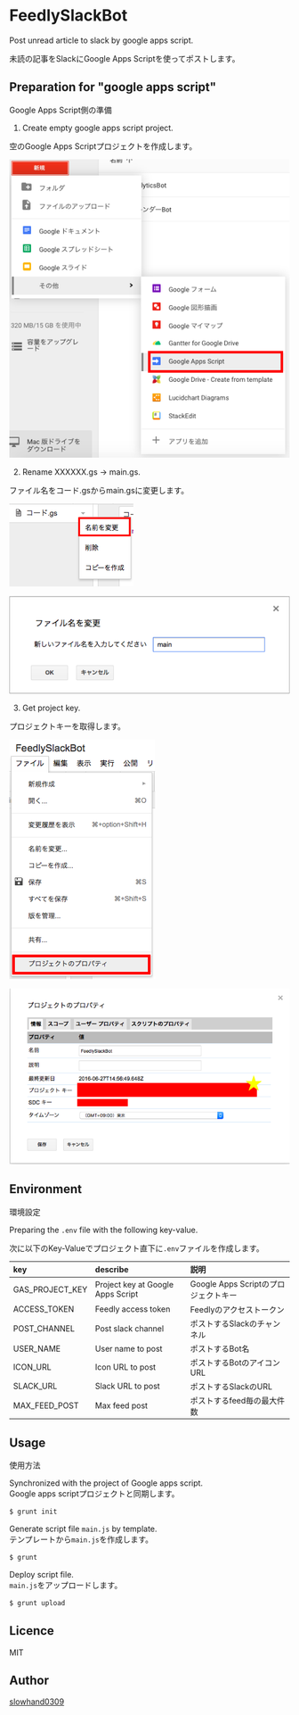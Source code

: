 # FeedlySlackBot
Post unread article to slack by google apps script.

未読の記事をSlackにGoogle Apps Scriptを使ってポストします。

## Preparation for "google apps script"

Google Apps Script側の準備

1. Create empty google apps script project.

空のGoogle Apps Scriptプロジェクトを作成します。

![img1](https://raw.githubusercontent.com/Slowhand0309/FeedlySlackBot/master/doc/img1.png)

2. Rename XXXXXX.gs -> main.gs.

ファイル名をコード.gsからmain.gsに変更します。

![img2](https://raw.githubusercontent.com/Slowhand0309/FeedlySlackBot/master/doc/img2.png)

![img3](https://raw.githubusercontent.com/Slowhand0309/FeedlySlackBot/master/doc/img3.png)

3. Get project key.

プロジェクトキーを取得します。

![img4](https://raw.githubusercontent.com/Slowhand0309/FeedlySlackBot/master/doc/img4.png)

![img5](https://raw.githubusercontent.com/Slowhand0309/FeedlySlackBot/master/doc/img5.png)


## Environment

環境設定

Preparing the `.env` file with the following key-value.

次に以下のKey-Valueでプロジェクト直下に`.env`ファイルを作成します。

|key|describe|説明|
|:--|:-------|:--|
|GAS_PROJECT_KEY|Project key at Google Apps Script|Google Apps Scriptのプロジェクトキー|
|ACCESS_TOKEN|Feedly access token|Feedlyのアクセストークン|
|POST_CHANNEL|Post slack channel|ポストするSlackのチャンネル|
|USER_NAME|User name to post|ポストするBot名|
|ICON_URL|Icon URL to post|ポストするBotのアイコンURL|
|SLACK_URL|Slack URL to post|ポストするSlackのURL|
|MAX_FEED_POST|Max feed post|ポストするfeed毎の最大件数|

## Usage

使用方法

Synchronized with the project of Google apps script.<br>
Google apps scriptプロジェクトと同期します。

```sh
$ grunt init
```

Generate script file `main.js` by template.<br>
テンプレートから`main.js`を作成します。

```sh
$ grunt
```

Deploy script file.<br>
`main.js`をアップロードします。

```sh
$ grunt upload
```

## Licence

MIT

## Author

[slowhand0309](https://github.com/Slowhand0309)

